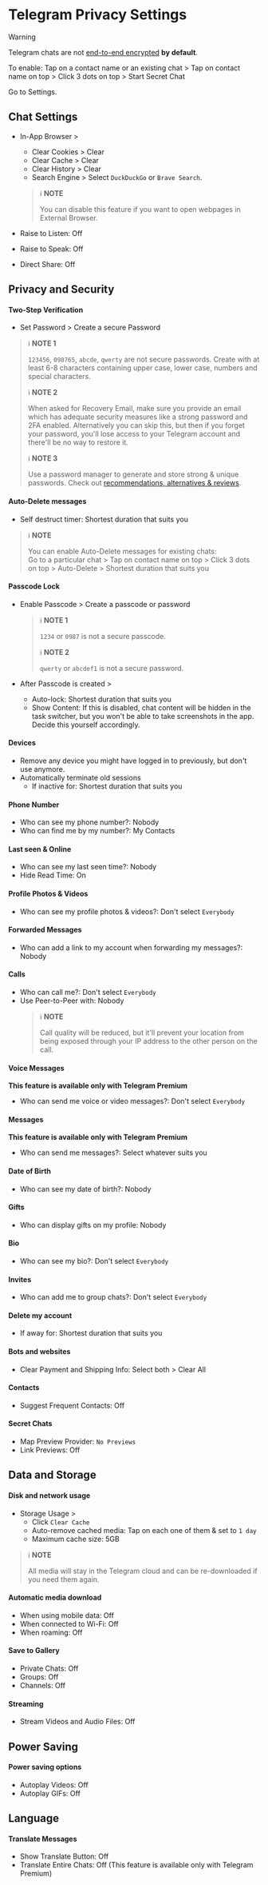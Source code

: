 # Telegram Privacy Settings

> [!WARNING]
> Telegram chats are not [end-to-end encrypted](https://en.wikipedia.org/wiki/End-to-end_encryption) **by default**.
>
> To enable: Tap on a contact name or an existing chat > Tap on contact name on top > Click 3 dots on top > Start Secret Chat

Go to Settings.

## Chat Settings
- In-App Browser >
    - Clear Cookies > Clear
    - Clear Cache > Clear
    - Clear History > Clear
    - Search Engine > Select `DuckDuckGo` or `Brave Search`.
    > :information_source: **NOTE**
    >
    > You can disable this feature if you want to open webpages in External Browser.

- Raise to Listen: Off
- Raise to Speak: Off
- Direct Share: Off



## Privacy and Security

#### Two-Step Verification
- Set Password > Create a secure Password

> :information_source: **NOTE 1**
>
> `123456`, `098765`, `abcde`, `qwerty` are not secure passwords. Create with at least 6-8 characters containing upper case, lower case, numbers and special characters.
>
> :information_source: **NOTE 2**
>
> When asked for Recovery Email, make sure you provide an email which has adequate security measures like a strong password and 2FA enabled. Alternatively you can skip this, but then if you forget your password, you'll lose access to your Telegram account and there'll be no way to restore it.
>
> :information_source: **NOTE 3**
>
> Use a password manager to generate and store strong & unique passwords. Check out [recommendations, alternatives & reviews](https://github.com/StellarSand/privacy-settings#recommendations-alternatives--reviews).

#### Auto-Delete messages
- Self destruct timer: Shortest duration that suits you

> :information_source: **NOTE**
>
> You can enable Auto-Delete messages for existing chats:
<br>Go to a particular chat > Tap on contact name on top > Click 3 dots on top > Auto-Delete > Shortest duration that suits you

#### Passcode Lock
- Enable Passcode > Create a passcode or password
    > :information_source: **NOTE 1**
    >
    > `1234` or `0987` is not a secure passcode.
    > 
    > :information_source: **NOTE 2**
    >
    > `qwerty` or `abcdef1` is not a secure password.

- After Passcode is created >
  - Auto-lock: Shortest duration that suits you
  - Show Content: If this is disabled, chat content will be hidden in the task switcher, but you won't be able to take screenshots in the app. Decide this yourself accordingly.

#### Devices
- Remove any device you might have logged in to previously, but don't use anymore.
- Automatically terminate old sessions
  - If inactive for: Shortest duration that suits you

#### Phone Number
- Who can see my phone number?: Nobody
- Who can find me by my number?: My Contacts

#### Last seen & Online
- Who can see my last seen time?: Nobody
- Hide Read Time: On

#### Profile Photos & Videos
- Who can see my profile photos & videos?: Don't select `Everybody`

#### Forwarded Messages
- Who can add a link to my account when forwarding my messages?: Nobody

#### Calls
- Who can call me?: Don't select `Everybody`
- Use Peer-to-Peer with: Nobody
    > :information_source: **NOTE**
    >
    > Call quality will be reduced, but it'll prevent your location from being exposed through your IP address to the other person on the call.

#### Voice Messages
**This feature is available only with Telegram Premium**
- Who can send me voice or video messages?: Don't select `Everybody`

#### Messages
**This feature is available only with Telegram Premium**
- Who can send me messages?: Select whatever suits you

#### Date of Birth
- Who can see my date of birth?: Nobody

#### Gifts
- Who can display gifts on my profile: Nobody

#### Bio
- Who can see my bio?: Don't select `Everybody`

#### Invites
- Who can add me to group chats?: Don't select `Everybody`

#### Delete my account
- If away for: Shortest duration that suits you

#### Bots and websites
- Clear Payment and Shipping Info: Select both > Clear All

#### Contacts
- Suggest Frequent Contacts: Off

#### Secret Chats
- Map Preview Provider: `No Previews`
- Link Previews: Off



## Data and Storage

#### Disk and network usage
- Storage Usage >
    - Click `Clear Cache`
    - Auto-remove cached media: Tap on each one of them & set ​​to `1 day`
    - Maximum cache size: 5GB
  
> :information_source: **NOTE**
>
> All media will stay in the Telegram cloud and can be re-downloaded if you need them again.

#### Automatic media download
- When using mobile data: Off
- When connected to Wi-Fi: Off
- When roaming: Off

#### Save to Gallery
- Private Chats: Off
- Groups: Off
- Channels: Off

#### Streaming
- Stream Videos and Audio Files: Off



## Power Saving

#### Power saving options
- Autoplay Videos: Off
- Autoplay GIFs: Off



## Language

#### Translate Messages
- Show Translate Button: Off
- Translate Entire Chats: Off (This feature is available only with Telegram Premium)

